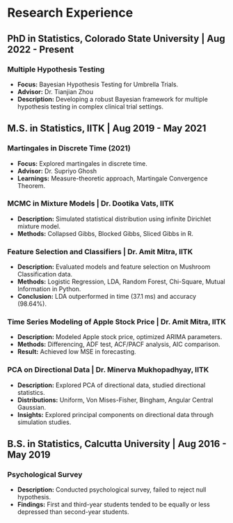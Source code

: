 # Research Experience

## PhD in Statistics, Colorado State University | Aug 2022 - Present

### Multiple Hypothesis Testing
- **Focus:** Bayesian Hypothesis Testing for Umbrella Trials.
- **Advisor:** Dr. Tianjian Zhou
- **Description:** Developing a robust Bayesian framework for multiple hypothesis testing in complex clinical trial settings.

## M.S. in Statistics, IITK | Aug 2019 - May 2021

### Martingales in Discrete Time (2021)
- **Focus:** Explored martingales in discrete time.
- **Advisor:** Dr. Supriyo Ghosh
- **Learnings:** Measure-theoretic approach, Martingale Convergence Theorem.

### MCMC in Mixture Models | Dr. Dootika Vats, IITK
- **Description:** Simulated statistical distribution using infinite Dirichlet mixture model.
- **Methods:** Collapsed Gibbs, Blocked Gibbs, Sliced Gibbs in R.

### Feature Selection and Classifiers | Dr. Amit Mitra, IITK
- **Description:** Evaluated models and feature selection on Mushroom Classification data.
- **Methods:** Logistic Regression, LDA, Random Forest, Chi-Square, Mutual Information in Python.
- **Conclusion:** LDA outperformed in time (37.1 ms) and accuracy (98.64%).

### Time Series Modeling of Apple Stock Price | Dr. Amit Mitra, IITK
- **Description:** Modeled Apple stock price, optimized ARIMA parameters.
- **Methods:** Differencing, ADF test, ACF/PACF analysis, AIC comparison.
- **Result:** Achieved low MSE in forecasting.

### PCA on Directional Data | Dr. Minerva Mukhopadhyay, IITK
- **Description:** Explored PCA of directional data, studied directional statistics.
- **Distributions:** Uniform, Von Mises-Fisher, Bingham, Angular Central Gaussian.
- **Insights:** Explored principal components on directional data through simulation studies.

## B.S. in Statistics, Calcutta University | Aug 2016 - May 2019
### Psychological Survey 
- **Description:** Conducted psychological survey, failed to reject null hypothesis.
- **Findings:** First and third-year students tended to be equally or less depressed than second-year students.
